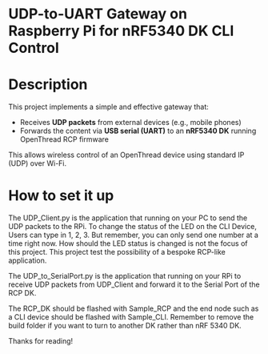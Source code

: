 # UDP-to-UART Gateway on Raspberry Pi for nRF5340 DK CLI Control

# Description

This project implements a simple and effective gateway that:

- Receives **UDP packets** from external devices (e.g., mobile phones)
- Forwards the content via **USB serial (UART)** to an **nRF5340 DK** running OpenThread RCP firmware

This allows wireless control of an OpenThread device using standard IP (UDP) over Wi-Fi.

# How to set it up

The UDP_Client.py is the application that running on your PC to send the UDP packets to the RPi. To change the status of the LED on the CLI Device, Users can type in 1, 2, 3. But remember, you can only send one number at a time right now. How should the LED status is changed is not the focus of this project. This project test the possibility of a bespoke RCP-like application.

The UDP_to_SerialPort.py is the application that running on your RPi to receive UDP packets from UDP_Client and forward it to the Serial Port of the RCP DK.

The RCP_DK should be flashed with Sample_RCP and the end node such as a CLI device should be flashed with Sample_CLI. Remember to remove the build folder if you want to turn to another DK rather than nRF 5340 DK.

Thanks for reading!
